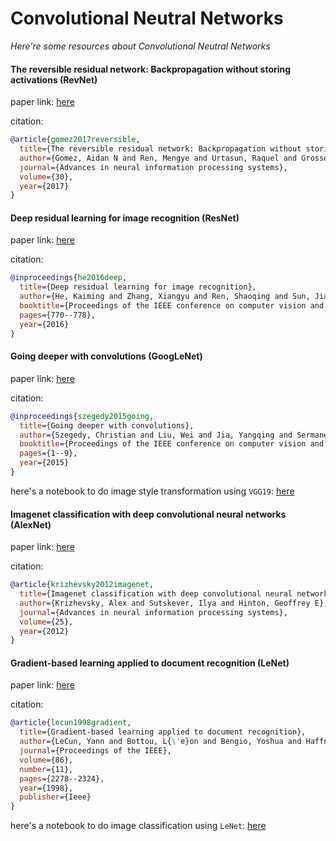 # Convolutional Neutral Networks
*Here're some resources about Convolutional Neutral Networks*


#### The reversible residual network: Backpropagation without storing activations (RevNet)

paper link: [here](https://proceedings.neurips.cc/paper_files/paper/2017/file/f9be311e65d81a9ad8150a60844bb94c-Paper.pdf)

citation: 
```bibtex
@article{gomez2017reversible,
  title={The reversible residual network: Backpropagation without storing activations},
  author={Gomez, Aidan N and Ren, Mengye and Urtasun, Raquel and Grosse, Roger B},
  journal={Advances in neural information processing systems},
  volume={30},
  year={2017}
}
```
    


#### Deep residual learning for image recognition (ResNet)

paper link: [here](https://openaccess.thecvf.com/content_cvpr_2016/papers/He_Deep_Residual_Learning_CVPR_2016_paper.pdf)

citation: 
```bibtex
@inproceedings{he2016deep,
  title={Deep residual learning for image recognition},
  author={He, Kaiming and Zhang, Xiangyu and Ren, Shaoqing and Sun, Jian},
  booktitle={Proceedings of the IEEE conference on computer vision and pattern recognition},
  pages={770--778},
  year={2016}
}
```
    


#### Going deeper with convolutions (GoogLeNet)

paper link: [here](https://www.cv-foundation.org/openaccess/content_cvpr_2015/papers/Szegedy_Going_Deeper_With_2015_CVPR_paper.pdf)

citation: 
```bibtex
@inproceedings{szegedy2015going,
  title={Going deeper with convolutions},
  author={Szegedy, Christian and Liu, Wei and Jia, Yangqing and Sermanet, Pierre and Reed, Scott and Anguelov, Dragomir and Erhan, Dumitru and Vanhoucke, Vincent and Rabinovich, Andrew},
  booktitle={Proceedings of the IEEE conference on computer vision and pattern recognition},
  pages={1--9},
  year={2015}
}
```

here's a notebook to do image style transformation using `VGG19`: [here](../../notebooks/vgg19-style-transform.ipynb)

    

#### Imagenet classification with deep convolutional neural networks (AlexNet)

paper link: [here](https://proceedings.neurips.cc/paper/2012/file/c399862d3b9d6b76c8436e924a68c45b-Paper.pdf)

citation: 
```bibtex
@article{krizhevsky2012imagenet,
  title={Imagenet classification with deep convolutional neural networks},
  author={Krizhevsky, Alex and Sutskever, Ilya and Hinton, Geoffrey E},
  journal={Advances in neural information processing systems},
  volume={25},
  year={2012}
}
```
    

#### Gradient-based learning applied to document recognition (LeNet)

paper link: [here](https://hal.science/hal-03926082/document)

citation: 
```bibtex
@article{lecun1998gradient,
  title={Gradient-based learning applied to document recognition},
  author={LeCun, Yann and Bottou, L{\'e}on and Bengio, Yoshua and Haffner, Patrick},
  journal={Proceedings of the IEEE},
  volume={86},
  number={11},
  pages={2278--2324},
  year={1998},
  publisher={Ieee}
}
```
    
here's a notebook to do image classification using `LeNet`: [here](../../notebooks/lenet-fasionmnist.ipynb)

    